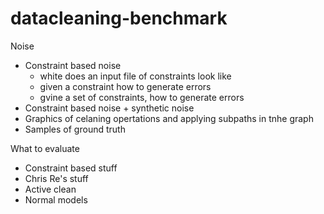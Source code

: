 # datacleaning-benchmark


Noise

* Constraint based noise
  * white does an input file of constraints look like
  * given a constraint how to generate errors
  * gvine a set of constraints, how to generate errors
* Constraint based noise + synthetic noise
* Graphics of celaning opertations and applying subpaths in tnhe graph
* Samples of ground truth

What to evaluate

* Constraint based stuff
* Chris Re's stuff
* Active clean
* Normal models